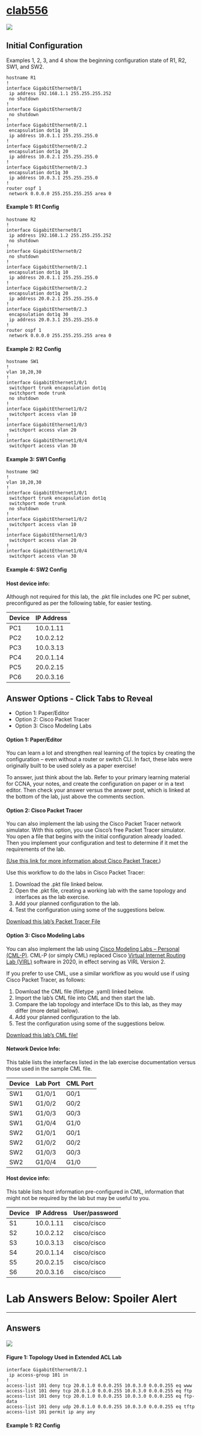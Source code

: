 # [clab556](https://www.certskills.com/clab556/)

![](../images/clab556_img1.svg)

## Initial Configuration

Examples 1, 2, 3, and 4 show the beginning configuration state of R1, R2, SW1, and SW2.

    hostname R1
    !
    interface GigabitEthernet0/1
     ip address 192.168.1.1 255.255.255.252
     no shutdown
    !
    interface GigabitEthernet0/2
     no shutdown
    !
    interface GigabitEthernet0/2.1
     encapsulation dot1q 10
     ip address 10.0.1.1 255.255.255.0
    !
    interface GigabitEthernet0/2.2
     encapsulation dot1q 20
     ip address 10.0.2.1 255.255.255.0
    !
    interface GigabitEthernet0/2.3
     encapsulation dot1q 30
     ip address 10.0.3.1 255.255.255.0
    !
    router ospf 1
     network 0.0.0.0 255.255.255.255 area 0

#### Example 1: R1 Config

    hostname R2
    !
    interface GigabitEthernet0/1
     ip address 192.168.1.2 255.255.255.252
     no shutdown
    !
    interface GigabitEthernet0/2
     no shutdown
    !
    interface GigabitEthernet0/2.1
     encapsulation dot1q 10
     ip address 20.0.1.1 255.255.255.0
    !
    interface GigabitEthernet0/2.2
     encapsulation dot1q 20
     ip address 20.0.2.1 255.255.255.0
    !
    interface GigabitEthernet0/2.3
     encapsulation dot1q 30
     ip address 20.0.3.1 255.255.255.0
    !
    router ospf 1
     network 0.0.0.0 255.255.255.255 area 0

#### Example 2: R2 Config

    hostname SW1
    !
    vlan 10,20,30
    !
    interface GigabitEthernet1/0/1
     switchport trunk encapsulation dot1q
     switchport mode trunk
     no shutdown
    !
    interface GigabitEthernet1/0/2
     switchport access vlan 10
    !
    interface GigabitEthernet1/0/3
     switchport access vlan 20
    !
    interface GigabitEthernet1/0/4
     switchport access vlan 30

#### Example 3: SW1 Config

    hostname SW2
    !
    vlan 10,20,30
    !
    interface GigabitEthernet1/0/1
     switchport trunk encapsulation dot1q
     switchport mode trunk
     no shutdown
    !
    interface GigabitEthernet1/0/2
     switchport access vlan 10
    !
    interface GigabitEthernet1/0/3
     switchport access vlan 20
    !
    interface GigabitEthernet1/0/4
     switchport access vlan 30

#### Example 4: SW2 Config

#### Host device info:

Although not required for this lab, the .pkt file includes one PC per subnet, preconfigured as per the following table, for easier testing.

| **Device** | **IP Address** |
| --- | --- |
| PC1 | 10.0.1.11 |
| PC2 | 10.0.2.12 |
| PC3 | 10.0.3.13 |
| PC4 | 20.0.1.14 |
| PC5 | 20.0.2.15 |
| PC6 | 20.0.3.16 |

## Answer Options - Click Tabs to Reveal

- Option 1: Paper/Editor
- Option 2: Cisco Packet Tracer
- Option 3: Cisco Modeling Labs

#### Option 1: Paper/Editor

You can learn a lot and strengthen real learning of the topics by creating the configuration – even without a router or switch CLI. In fact, these labs were originally built to be used solely as a paper exercise!

To answer, just think about the lab. Refer to your primary learning material for CCNA, your notes, and create the configuration on paper or in a text editor. Then check your answer versus the answer post, which is linked at the bottom of the lab, just above the comments section.

#### Option 2: Cisco Packet Tracer

You can also implement the lab using the Cisco Packet Tracer network simulator. With this option, you use Cisco’s free Packet Tracer simulator. You open a file that begins with the initial configuration already loaded. Then you implement your configuration and test to determine if it met the requirements of the lab.

[(Use this link for more information about Cisco Packet Tracer.](https://www.certskills.com/packettracer))

Use this workflow to do the labs in Cisco Packet Tracer:

1. Download the .pkt file linked below.
2. Open the .pkt file, creating a working lab with the same topology and interfaces as the lab exercise.
3. Add your planned configuration to the lab.
4. Test the configuration using some of the suggestions below.

[Download this lab’s Packet Tracer File](https://files.certskills.com/virl/clab556.pkt)

#### Option 3: Cisco Modeling Labs

You can also implement the lab using [Cisco Modeling Labs – Personal (CML-P)](https://developer.cisco.com/modeling-labs/). CML-P (or simply CML) replaced Cisco [Virtual Internet Routing Lab (VIRL)](https://virl.cisco.com/) software in 2020, in effect serving as VIRL Version 2.

If you prefer to use CML, use a similar workflow as you would use if using Cisco Packet Tracer, as follows:

1. Download the CML file (filetype .yaml) linked below.
2. Import the lab’s CML file into CML and then start the lab.
3. Compare the lab topology and interface IDs to this lab, as they may differ (more detail below).
4. Add your planned configuration to the lab.
5. Test the configuration using some of the suggestions below.

[Download this lab’s CML file!](https://files.certskills.com/virl/clab556.yaml)

#### Network Device Info:

This table lists the interfaces listed in the lab exercise documentation versus those used in the sample CML file.

| **Device** | **Lab Port** | **CML Port** |
| --- | --- | --- |
| SW1 | G1/0/1 | G0/1 |
| SW1 | G1/0/2 | G0/2 |
| SW1 | G1/0/3 | G0/3 |
| SW1 | G1/0/4 | G1/0 |
| SW2 | G1/0/1 | G0/1 |
| SW2 | G1/0/2 | G0/2 |
| SW2 | G1/0/3 | G0/3 |
| SW2 | G1/0/4 | G1/0 |

#### Host device info:

This table lists host information pre-configured in CML, information that might not be required by the lab but may be useful to you.

| **Device** | **IP Address** | **User/password** |
| --- | --- | --- |
| S1 | 10.0.1.11 | cisco/cisco |
| S2 | 10.0.2.12 | cisco/cisco |
| S3 | 10.0.3.13 | cisco/cisco |
| S4 | 20.0.1.14 | cisco/cisco |
| S5 | 20.0.2.15 | cisco/cisco |
| S6 | 20.0.3.16 | cisco/cisco |

# Lab Answers Below: Spoiler Alert

---

## Answers

#### 

![](../images/clab556_img1.svg)

#### Figure 1: Topology Used in Extended ACL Lab

    interface GigabitEthernet0/2.1
     ip access-group 101 in
    !
    access-list 101 deny tcp 20.0.1.0 0.0.0.255 10.0.3.0 0.0.0.255 eq www
    access-list 101 deny tcp 20.0.1.0 0.0.0.255 10.0.3.0 0.0.0.255 eq ftp
    access-list 101 deny tcp 20.0.1.0 0.0.0.255 10.0.3.0 0.0.0.255 eq ftp-data
    access-list 101 deny udp 20.0.1.0 0.0.0.255 10.0.3.0 0.0.0.255 eq tftp
    access-list 101 permit ip any any

#### Example 1: R2 Config
